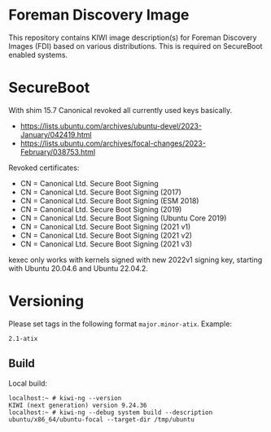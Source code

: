 # Foreman Discovery Image

This repository contains KIWI image description(s) for Foreman Discovery Images
(FDI) based on various distributions. This is required on SecureBoot enabled
systems.

# SecureBoot

With shim 15.7 Canonical revoked all currently used keys basically.

- https://lists.ubuntu.com/archives/ubuntu-devel/2023-January/042419.html
- https://lists.ubuntu.com/archives/focal-changes/2023-February/038753.html

Revoked certificates:

- CN = Canonical Ltd. Secure Boot Signing
- CN = Canonical Ltd. Secure Boot Signing (2017)
- CN = Canonical Ltd. Secure Boot Signing (ESM 2018)
- CN = Canonical Ltd. Secure Boot Signing (2019)
- CN = Canonical Ltd. Secure Boot Signing (Ubuntu Core 2019)
- CN = Canonical Ltd. Secure Boot Signing (2021 v1)
- CN = Canonical Ltd. Secure Boot Signing (2021 v2)
- CN = Canonical Ltd. Secure Boot Signing (2021 v3)

kexec only works with kernels signed with new 2022v1 signing key, starting with
Ubuntu 20.04.6 and Ubuntu 22.04.2.

# Versioning

Please set tags in the following format `major.minor-atix`. Example:
```
2.1-atix
```

## Build

Local build:
```
localhost:~ # kiwi-ng --version
KIWI (next generation) version 9.24.36
localhost:~ # kiwi-ng --debug system build --description ubuntu/x86_64/ubuntu-focal --target-dir /tmp/ubuntu
```
